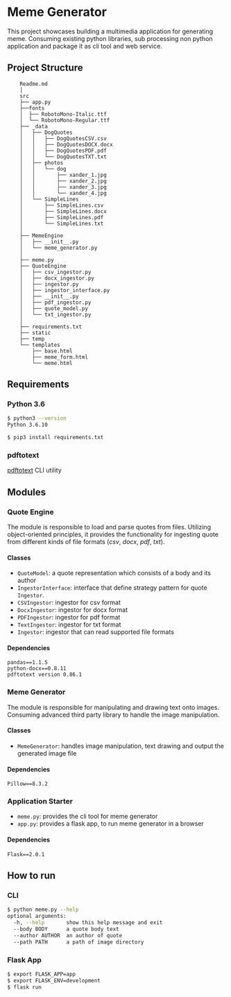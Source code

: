 # Meme Generator
This project showcases building a multimedia application for generating meme. 
Consuming existing python libraries, sub processing non python application and package it as cli tool and web service.

## Project Structure
``` 
    Readme.md
    │
    src
    ├── app.py
    ├──fonts
    │  ├── RobotoMono-Italic.ttf
    │  └── RobotoMono-Regular.ttf
    ├── _data
    │   ├── DogQuotes
    │   │   ├── DogQuotesCSV.csv
    │   │   ├── DogQuotesDOCX.docx
    │   │   ├── DogQuotesPDF.pdf
    │   │   └── DogQuotesTXT.txt
    │   ├── photos
    │   │   └── dog
    │   │       ├── xander_1.jpg
    │   │       ├── xander_2.jpg
    │   │       ├── xander_3.jpg
    │   │       └── xander_4.jpg
    │   └── SimpleLines
    │       ├── SimpleLines.csv
    │       ├── SimpleLines.docx
    │       ├── SimpleLines.pdf
    │       └── SimpleLines.txt
    │
    ├── MemeEngine
    │   ├── __init__.py
    │   └── meme_generator.py
    │     
    ├── meme.py
    ├── QuoteEngine
    │   ├── csv_ingestor.py
    │   ├── docx_ingestor.py
    │   ├── ingestor.py
    │   ├── ingestor_interface.py
    │   ├── __init__.py
    │   ├── pdf_ingestor.py
    │   ├── quote_model.py
    │   └── txt_ingestor.py
    │
    ├── requirements.txt
    ├── static
    ├── temp
    └── templates
        ├── base.html
        ├── meme_form.html
        └── meme.html
```

## Requirements
### Python 3.6
```bash
$ python3 --version
Python 3.6.10

$ pip3 install requirements.txt
```
### pdftotext
[pdftotext](https://www.xpdfreader.com/pdftotext-man.html) CLI utility

## Modules
### Quote Engine
The module is responsible to load and parse quotes from files. Utilizing object-oriented principles, it provides the functionality for ingesting quote from different kinds of file formats (*csv*, *docx*, *pdf*, *txt*).
#### Classes
 * ```QuoteModel```: a quote representation which consists of a body and its author
 * ```IngestorInterface```: interface that define strategy pattern for quote ```Ingestor```.
 * ```CSVIngestor```: ingestor for csv format
 * ```DocxIngestor```: ingestor for docx format
 * ```PDFIngestor```: ingestor for pdf format
 * ```TextIngestor```: ingestor for txt format
 * ```Ingestor```: ingestor that can read supported file formats
#### Dependencies
 ```
pandas==1.1.5
python-docx==0.8.11
pdftotext version 0.86.1
```
### Meme Generator
The module is responsible for manipulating and drawing text onto images. Consuming advanced third party library to handle the image manipulation.
#### Classes
* ```MemeGenerator```: handles image manipulation, text drawing and output the generated image file
#### Dependencies
 ```
Pillow==8.3.2
```
### Application Starter
* ```meme.py```: provides the cli tool for meme generator
* ```app.py```: provides a flask app, to run meme generator in a browser
#### Dependencies
 ```
Flask==2.0.1
```

## How to run
### CLI
```bash
$ python meme.py --help
optional arguments:
  -h, --help       show this help message and exit
  --body BODY      a quote body text
  --author AUTHOR  an author of quote
  --path PATH      a path of image directory
```

### Flask App
```bash
$ export FLASK_APP=app
$ export FLASK_ENV=development
$ flask run
```